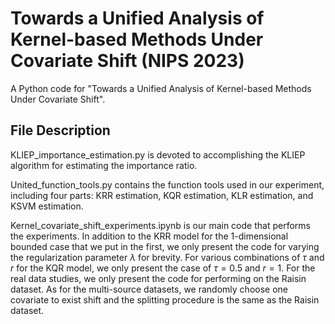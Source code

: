 # Towards a Unified Analysis of Kernel-based Methods Under Covariate Shift (NIPS 2023)
A Python code for "Towards a Unified Analysis of Kernel-based Methods Under Covariate Shift".



## File Description
KLIEP_importance_estimation.py is devoted to accomplishing the  KLIEP algorithm for estimating the importance ratio.

United_function_tools.py contains the function tools used in our experiment, including four parts: KRR estimation, KQR estimation, KLR estimation, and KSVM estimation.

Kernel_covariate_shift_experiments.ipynb is our main code that performs the experiments. In addition to the KRR model for the 1-dimensional bounded case that we put in the first, we only present the code for varying the regularization parameter $\lambda$ for brevity. For various combinations of $\tau$ and $r$ for the KQR model, we only present the case of $\tau=0.5$ and $r=1$. For the real data studies, we only present the code for performing on the Raisin dataset. As for the multi-source datasets, we randomly choose one covariate to exist shift and the splitting procedure is the same as the Raisin dataset.

